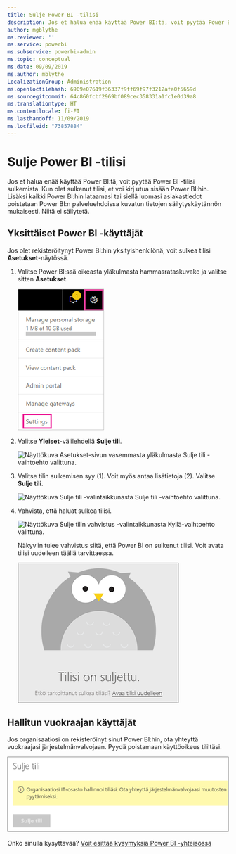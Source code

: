 ```yaml
---
title: Sulje Power BI -tilisi
description: Jos et halua enää käyttää Power BI:tä, voit pyytää Power BI -tilisi sulkemista.
author: mgblythe
ms.reviewer: ''
ms.service: powerbi
ms.subservice: powerbi-admin
ms.topic: conceptual
ms.date: 09/09/2019
ms.author: mblythe
LocalizationGroup: Administration
ms.openlocfilehash: 6909e07619f36337f9ff69f97f3212afa0f5659d
ms.sourcegitcommit: 64c860fcbf2969bf089cec358331a1fc1e0d39a8
ms.translationtype: HT
ms.contentlocale: fi-FI
ms.lasthandoff: 11/09/2019
ms.locfileid: "73857884"
---
```

# <a name="close-your-power-bi-account"></a>Sulje Power BI -tilisi

Jos et halua enää käyttää Power BI:tä, voit pyytää Power BI -tilisi sulkemista.  Kun olet sulkenut tilisi, et voi kirj utua sisään Power BI:hin. Lisäksi kaikki Power BI:hin lataamasi tai siellä luomasi asiakastiedot poistetaan Power BI:n palveluehdoissa kuvatun tietojen säilytyskäytännön mukaisesti. Niitä ei säilytetä.

## <a name="individual-power-bi-users"></a>Yksittäiset Power BI ‑käyttäjät

Jos olet rekisteröitynyt Power BI:hin yksityishenkilönä, voit sulkea tilisi **Asetukset**-näytössä.

1. Valitse Power BI:ssä oikeasta yläkulmasta hammasrataskuvake ja valitse sitten **Asetukset**.

    ![Näyttökuva käyttöliittymän oikeasta yläkulmasta, jossa on hammasrataskuvake ja Asetukset-vaihtoehto valittuna.](media/service-admin-closing-your-account/close-account-settings.png)

1. Valitse **Yleiset**-välilehdellä **Sulje tili**.

    ![Näyttökuva Asetukset-sivun vasemmasta yläkulmasta Sulje tili -vaihtoehto valittuna.](media/service-admin-closing-your-account/close-account-settings-2.png)

1. Valitse tilin sulkemisen syy (1). Voit myös antaa lisätietoja (2). Valitse **Sulje tili**.

    ![Näyttökuva Sulje tili -valintaikkunasta Sulje tili -vaihtoehto valittuna.](media/service-admin-closing-your-account/close-account-settings-3.png)

1. Vahvista, että haluat sulkea tilisi.

    ![Näyttökuva Sulje tilin vahvistus -valintaikkunasta Kyllä-vaihtoehto valittuna.](media/service-admin-closing-your-account/close-account-settings-4.png)

    Näkyviin tulee vahvistus siitä, että Power BI on sulkenut tilisi. Voit avata tilisi uudelleen täällä tarvittaessa.

    ![Näyttökuva Tilisi on suljettu -valintaikkunasta.](media/service-admin-closing-your-account/close-account-settings-5.png)

## <a name="managed-tenant-users"></a>Hallitun vuokraajan käyttäjät

Jos organisaatiosi on rekisteröinyt sinut Power BI:hin, ota yhteyttä vuokraajasi järjestelmänvalvojaan. Pyydä poistamaan käyttöoikeus tililtäsi.

![Hallinnoidun tilin sulkeminen](media/service-admin-closing-your-account/close-account-managed.png)

Onko sinulla kysyttävää? [Voit esittää kysymyksiä Power BI -yhteisössä](https://community.powerbi.com/)